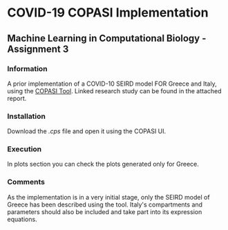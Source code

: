 # COVID-19 COPASI Implementation
## Machine Learning in Computational Biology - Assignment 3

### Information
A prior implementation of a COVID-10 SEIRD model FOR Greece and Italy, using the [COPASI Tool](http://copasi.org/Research/).
Linked research study can be found in the attached report.

### Installation
Download the *.cps* file and open it using the COPASI UI.

### Execution
In plots section you can check the plots generated only for Greece.

### Comments
As the implementation is in a very initial stage, only the SEIRD model of Greece has been described using the tool. 
Italy's compartments and parameters should also be included and take part into its expression equations.

